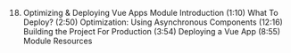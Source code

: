 18. Optimizing & Deploying Vue Apps
    Module Introduction (1:10)
    What To Deploy? (2:50)
    Optimization: Using Asynchronous Components (12:16)
    Building the Project For Production (3:54)
    Deploying a Vue App (8:55)
    Module Resources
